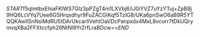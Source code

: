 $START$f5qlmtbxEhiaFKlWS7Glz3pPZgT4m1LXVbj6/iJ0iYVZ7uYzYTuj+ZpB8j9HQ6LcVYq7Uee6G5Hrqxdhyr9FuZACGIKqf5TzIG8/UKa6pnSwO6aB9R5YTQQKAwIlSnNsiMdRU5tDArUkcarIlVehtOaVDcPanpxdx4MxL8vcorr7tDkUQrymvqXBa2FFXtccfph26NtNI9YrZrfLraBDcw==$END$